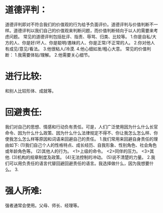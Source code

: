 # 道德评判：
  道德评判即对不符合我们的价值观的行为给予负面评价。道德评判与价值判断不一样。道德评判以我们自己的价值观来判断问题，而价值判断倾向于以人的需要来考虑问题。
  常见的道德评判包括批评、指责、辱骂、归类、比较等。
  1.你是自私/大方的人、你是好/坏人、你是聪明/愚昧的人、你是正常/不正常的人。
  2.你对他人有成见/意见/看法。
  3.他很粘人/冷漠.
  4.他心细如发/粗心大意。
  常见的价值判断：
  1.我需要体贴/理解。
  2.他需要关心细节。
# 进行比较: 
  和别人比较形体、成就等。
# 回避责任:
  我们对自己的思想、情感和行动负有责任。可是，人们广泛使用因为什么什么长官命令、因为什么什么政策、因为什么什么法律规定不得不、你让我怎么怎么样、你使我怎么怎么样等原因和词语来回避自己的责任。
  1.我们常用来回避自身责任的理由如下:
    (1)我们自己个人的性格特点、成长经历、自我形象、性别角色、社会角色或年龄角色等。
    (2)其他人的行为。
      <1>上级的命令。
      <2>同伴的压力。
      <3>其他.
    (3)机构的规章制度及政策。
    (4)无法控制的冲动。
    (5)说不清楚的力量。
  2.我们可以用负责任的语言代替回避回避责任的语言。我选择做什么，因为我想要什么。
  3.            
# 强人所难: 
  强者通常会使用。父母、师长、经理等。